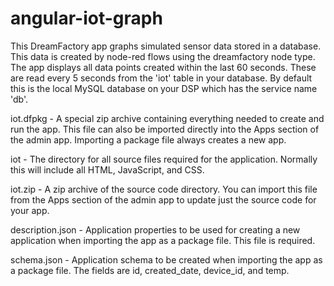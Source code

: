 angular-iot-graph
=================

This DreamFactory app graphs simulated sensor data stored in a database. This data is created by node-red flows using the dreamfactory node type. The app displays all data points created within the last 60 seconds.  These are read every 5 seconds from the 'iot' table in your database. By default this is the local MySQL database on your DSP which has the service name 'db'.

iot.dfpkg - A special zip archive containing everything needed to create and run the app. This file can also be imported directly into the Apps section of the admin app. Importing a package file always creates a new app.

iot - The directory for all source files required for the application. Normally this will include all HTML, JavaScript, and CSS.

iot.zip - A zip archive of the source code directory. You can import this file from the Apps section of the admin app to update just the source code for your app.

description.json - Application properties to be used for creating a new application when importing the app as a package file. This file is required.

schema.json - Application schema to be created when importing the app as a package file. The fields are id, created_date, device_id, and temp.
